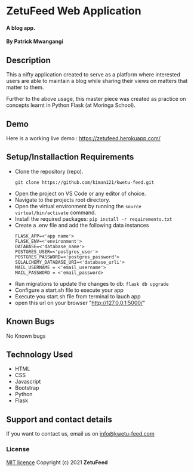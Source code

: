 # ZetuFeed Web Application
#### A blog app.

#### By **Patrick Mwangangi**
## Description
This a nifty application created to serve as a platform where interested users are able to maintain a blog while sharing their views on matters that matter to them.

Further to the above usage, this master piece was created as practice on concepts learnt in Python Flask (at Moringa School).
## Demo

Here is a working live demo : https://zetufeed.herokuapp.com/
## Setup/Installaction Requirements
- Clone the repository (repo).
    ```
    git clone https://github.com/kiman121/kwetu-feed.git
    ```
- Open the project on VS Code or any editor of choice.
- Navigate to the projects root directory.
- Open the virtual environment by running the `source virtual/bin/activate` command.
- Install the required packages: `pip install -r requirements.txt`
- Create a .env file and add the following data instances
    ```
    FLASK_APP=<'app name'>
    FLASK_ENV=<'environment'>
    DATABASE=<'database_name'>
    POSTGRES_USER=<'postgres_user'>
    POSTGRES_PASSWORD=<'postgres_password'>
    SQLALCHEMY_DATABASE_URI=<'database_urli'>
    MAIL_USERNAME = <'email_username'>
    MAIL_PASSWORD = <'email_password>
    ```
- Run migrations to update the changes to db: `flask db upgrade`
- Configure a start.sh file to execute your app
- Execute you start.sh file from terminal to lauch app
- open this url on your browser "http://127.0.0.1:5000/"
## Known Bugs

No Known bugs

## Technology Used
- HTML
- CSS
- Javascript
- Bootstrap
- Python
- Flask

## Support and contact details

If you want to contact us, email us on info@kwetu-feed.com

### License

[MIT licence](https://github.com/kiman121/kwetu-feed/blob/master/LICENCE)
Copyright (c) 2021 **ZetuFeed**